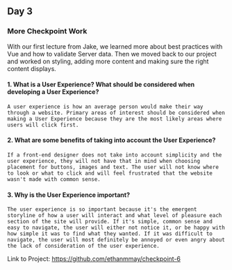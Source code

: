 ## Day 3

### More Checkpoint Work

With our first lecture from Jake, we learned more about best practices with Vue and how to validate Server data. Then we moved back to our project and worked on styling, adding more content and making sure the right content displays.

#### 1. What is a User Experience? What should be considered when developing a User Experience?

```A user experience is how an average person would make their way through a website. Primary areas of interest should be considered when making a User Experience because they are the most likely areas where users will click first.```

#### 2. What are some benefits of taking into account the User Experience?

```If a front-end designer does not take into account simplicity and the user experience, they will not have that in mind when choosing placement for buttons, images and text. The user will not know where to look or what to click and will feel frustrated that the website wasn't made with common sense.```

#### 3. Why is the User Experience important?

```The user experience is so important because it's the emergent storyline of how a user will interact and what level of pleasure each section of the site will provide. If it's simple, common sense and easy to navigate, the user will either not notice it, or be happy with how simple it was to find what they wanted. If it was difficult to navigate, the user will most definitely be annoyed or even angry about the lack of consideration of the user experience.```

Link to Project: https://github.com/ethanmmay/checkpoint-6